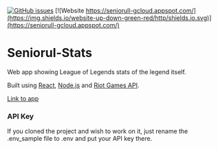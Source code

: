 [![GitHub issues](https://img.shields.io/github/issues/alexghiurau/seniorull-stats.svg)](https://github.com/alexghiurau/seniorull-stats/issues) [![Website https://seniorull-gcloud.appspot.com/](https://img.shields.io/website-up-down-green-red/http/shields.io.svg)](https://seniorull-gcloud.appspot.com/) 

# Seniorul-Stats

Web app showing League of Legends stats of the legend itself.

Built using [React](https://reactjs.org/), [Node.js](https://nodejs.org/en/) and [Riot Games API](https://developer.riotgames.com/).

[Link to app](https://seniorull-gcloud.appspot.com/)

### API Key

If you cloned the project and wish to work on it, just rename the .env_sample file to .env and put your API key there.